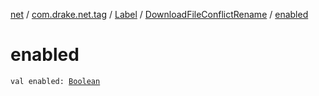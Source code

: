 [net](../../../index.md) / [com.drake.net.tag](../../index.md) / [Label](../index.md) / [DownloadFileConflictRename](index.md) / [enabled](./enabled.md)

# enabled

`val enabled: `[`Boolean`](https://kotlinlang.org/api/latest/jvm/stdlib/kotlin/-boolean/index.html)